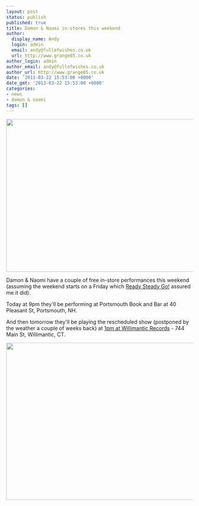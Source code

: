 ```yaml
---
layout: post
status: publish
published: true
title: Damon & Naomi in-stores this weekend
author:
  display_name: Andy
  login: admin
  email: andy@fullofwishes.co.uk
  url: http://www.grange85.co.uk
author_login: admin
author_email: andy@fullofwishes.co.uk
author_url: http://www.grange85.co.uk
date: '2013-03-22 15:53:00 +0000'
date_gmt: '2013-03-22 15:53:00 +0000'
categories:
- news
- damon & naomi
tags: []
---
```

<p><img src="https://s3.amazonaws.com/media.fullofwishes.co.uk/images/featured/20130322_portsmouthnh.jpg" width="550" height="413" class="aligncenter" /></p>
<p>Damon & Naomi have a couple of free in-store performances this weekend (assuming the weekend starts on a Friday which <a href="http://en.wikipedia.org/wiki/Ready_Steady_Go!">Ready Steady Go!</a> assured me it did).</p>
<p>Today at 9pm they'll be performing at Portsmouth Book and Bar at 40 Pleasant St, Portsmouth, NH. </p>
<p>And then tomorrow they'll be playing the rescheduled show (postponed by the weather a couple of weeks back) at <a href="http://willimanticrecords.blogspot.co.uk/2013/03/saturday-march-23rd-at-1pm-damon-naomi.html">1pm at Willimantic Records</a> - 744 Main St, Willimantic, CT.</p>
<p><img src="https://s3.amazonaws.com/media.fullofwishes.co.uk/images/featured/20130323_willimanticct.jpg" width="550" height="425" class="aligncenter" /></p>
